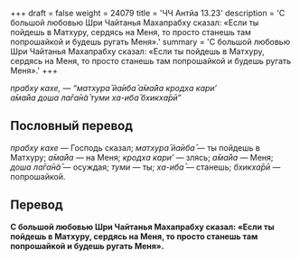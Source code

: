 +++
draft = false
weight = 24079
title = 'ЧЧ Антйа 13.23'
description = 'С большой любовью Шри Чайтанья Махапрабху сказал: «Если ты пойдешь в Матхуру, сердясь на Меня, то просто станешь там попрошайкой и будешь ругать Меня».'
summary = 'С большой любовью Шри Чайтанья Махапрабху сказал: «Если ты пойдешь в Матхуру, сердясь на Меня, то просто станешь там попрошайкой и будешь ругать Меня».'
+++

_прабху кахе, — “матхура̄ йа̄иба̄ а̄ма̄йа кродха кари’  
а̄ма̄йа доша ла̄га̄н̃а̄ туми ха-иба̄ бхикха̄рӣ”_

## Пословный перевод

_прабху_ _кахе_ — Господь сказал; _матхура̄_ _йа̄иба̄_ — ты пойдешь в Матхуру; _а̄ма̄йа_ — на Меня; _кродха_ _кари’_ — злясь; _а̄ма̄йа_ — Меня; _доша_ _ла̄га̄н̃а̄_ — осуждая; _туми_ — ты; _ха_\-_иба̄_ — станешь; _бхикха̄рӣ_ — попрошайкой.

## Перевод

**С большой любовью Шри Чайтанья Махапрабху сказал: «Если ты пойдешь в Матхуру, сердясь на Меня, то просто станешь там попрошайкой и будешь ругать Меня».**
